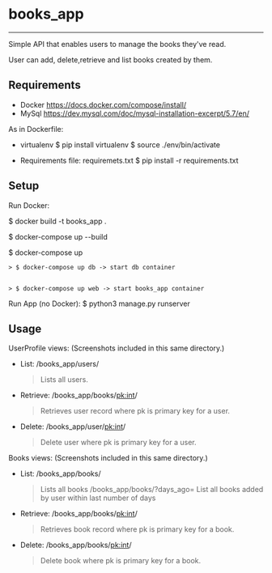 # books_app
-----------------------------------------------------------------

Simple API that enables users to manage the books they've read.

User can add, delete,retrieve and list books created by them.


Requirements
-----------------------------------------------------------------
- Docker
	https://docs.docker.com/compose/install/
- MySql
	https://dev.mysql.com/doc/mysql-installation-excerpt/5.7/en/

As in Dockerfile:
- virtualenv
	$ pip install virtualenv
	$ source ./env/bin/activate

- Requirements file: requiremets.txt
	$ pip install -r requirements.txt


Setup
-----------------------------------------------------------------
Run Docker:

$ docker build -t books_app .


$ docker-compose up --build


$ docker-compose up


	> $ docker-compose up db -> start db container
	
	
	> $ docker-compose up web -> start books_app container

Run App (no Docker):
$ python3 manage.py runserver


Usage
-----------------------------------------------------------------
UserProfile views:
(Screenshots included in this same directory.)
- List:
	/books_app/users/
	> Lists all users.
- Retrieve:
    /books_app/books/<pk:int>/
    > Retrieves user record where pk is primary key for a user.
- Delete:
	/books_app/user/<pk:int>/
	> Delete user where pk is primary key for a user.

Books views:
(Screenshots included in this same directory.)
- List:
	/books_app/books/
	> Lists all books
	/books_app/books/?days_ago=<int>
	> List all books added by user within last <int> number of days
- Retrieve:
    /books_app/books/<pk:int>/
    > Retrieves book record where pk is primary key for a book.
- Delete:
	/books_app/books/<pk:int>/
	> Delete book where pk is primary key for a book.  
